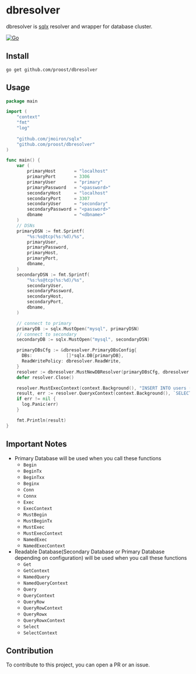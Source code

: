 # dbresolver

dbresolver is [sqlx](https://github.com/jmoiron/sqlx) resolver and wrapper for database cluster.

[![Go](https://github.com/proost/dbresolver/actions/workflows/ci.yml/badge.svg?branch=main)](https://github.com/proost/dbresolver/actions/workflows/ci.yml)

## Install

```shell
go get github.com/proost/dbresolver
```

## Usage

```go
package main

import (
	"context"
	"fmt"
	"log"
	
	"github.com/jmoiron/sqlx"
	"github.com/proost/dbresolver"
)

func main() {
    var (
        primaryHost       = "localhost"
        primaryPort       = 3306
        primaryUser       = "primary"
        primaryPassword   = "<password>"
        secondaryHost     = "localhost"
        secondaryPort     = 3307
        secondaryUser     = "secondary"
        secondaryPassword = "<password>"
        dbname            = "<dbname>"
    )
    // DSNs
    primaryDSN := fmt.Sprintf(
        "%s:%s@tcp(%s:%d)/%s",
        primaryUser,
        primaryPassword,
        primaryHost,
        primaryPort,
        dbname,
    )
    secondaryDSN := fmt.Sprintf(
        "%s:%s@tcp(%s:%d)/%s",
        secondaryUser,
        secondaryPassword,
        secondaryHost,
        secondaryPort,
        dbname,
    )

    // connect to primary
    primaryDB := sqlx.MustOpen("mysql", primaryDSN)
    // connect to secondary
    secondaryDB := sqlx.MustOpen("mysql", secondaryDSN)

    primaryDBsCfg := &dbresolver.PrimaryDBsConfig{
      DBs:             []*sqlx.DB{primaryDB},
      ReadWritePolicy: dbresolver.ReadWrite,
    }
    resolver := dbresolver.MustNewDBResolver(primaryDBsCfg, dbresolver.WithSecondaryDBs(secondaryDB))
    defer resolver.Close()

    resolver.MustExecContext(context.Background(), "INSERT INTO users (name) VALUES (?)", "foo")
    result, err := resolver.QueryxContext(context.Background(), `SELECT * FROM users WHERE name = "foo"`)
    if err != nil {
      log.Panic(err)
    }

    fmt.Println(result)
}
```

## Important Notes

- Primary Database will be used when you call these functions
    - `Begin`
    - `BeginTx`
    - `BeginTxx`
    - `Beginx`
    - `Conn`
    - `Connx`
    - `Exec`
    - `ExecContext`
    - `MustBegin`
    - `MustBeginTx`
    - `MustExec`
    - `MustExecContext`
    - `NamedExec`
    - `NamedExecContext`
- Readable Database(Secondary Database or Primary Database depending on configuration) will be used when you call these functions
    - `Get`
    - `GetContext`
    - `NamedQuery`
    - `NamedQueryContext`
    - `Query`
    - `QueryContext`
    - `QueryRow`
    - `QueryRowContext`
    - `QueryRowx`
    - `QueryRowxContext`
    - `Select`
    - `SelectContext`

## Contribution

To contribute to this project, you can open a PR or an issue.
